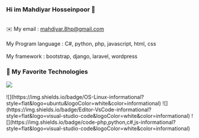 ### Hi im Mahdiyar Hosseinpoor 👋

<br>
 ✉️ My email : <a href="mailto:mahdiyar.8hp@gmail.com">mahdiyar.8hp@gmail.com</a>
<br><br>
My Program language : C#, python, php, javascript, html, css
<br><br>
My framework : bootstrap, django, laravel, wordpress<br>

### 🔧 My Favorite Technologies
<a href="https://github.com/Mahdiyar-Hosseinpoor">
<img align="center" src="https://github-readme-stats.vercel.app/api/top-langs/?username=Mahdiyar-Hosseinpoor" />
</a>
<br><br>
![](https://img.shields.io/badge/OS-Linux-informational?style=flat&logo=ubuntu&logoColor=white&color=informational)
![](https://img.shields.io/badge/Editor-VsCode-informational?style=flat&logo=visual-studio-code&logoColor=white&color=informational)
![](https://img.shields.io/badge/code-php,python,c#,js-informational?style=flat&logo=visual-studio-code&logoColor=white&color=informational)
<!--
**Mahdiyar-Hosseinpoor/Mahdiyar-Hosseinpoor** is a ✨ _special_ ✨ repository because its `README.md` (this file) appears on your GitHub profile.

Here are some ideas to get you started:

- 🔭 I’m currently working on ...
- 🌱 I’m currently learning ...
- 👯 I’m looking to collaborate on ...
- 🤔 I’m looking for help with ...
- 💬 Ask me about ...
- 📫 How to reach me: ...
- 😄 Pronouns: ...
- ⚡ Fun fact: ...
-->
